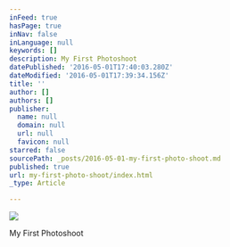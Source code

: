 ```yaml
---
inFeed: true
hasPage: true
inNav: false
inLanguage: null
keywords: []
description: My First Photoshoot
datePublished: '2016-05-01T17:40:03.280Z'
dateModified: '2016-05-01T17:39:34.156Z'
title: ''
author: []
authors: []
publisher:
  name: null
  domain: null
  url: null
  favicon: null
starred: false
sourcePath: _posts/2016-05-01-my-first-photo-shoot.md
published: true
url: my-first-photo-shoot/index.html
_type: Article

---
```

![](https://the-grid-user-content.s3-us-west-2.amazonaws.com/02f8125f-19c0-4805-b4c2-bb27c39e130d.jpg)

My First Photoshoot